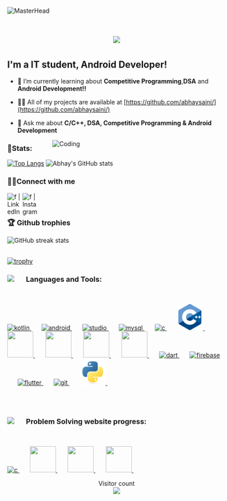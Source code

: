![MasterHead](https://i.ibb.co/yN9kLXh/ddjk36s-36e736ed-a3f5-4ead-bc5a-2055ad79d8a7.gif)

<h1 align="center"?
    <a href="https://git.io/typing-svg">
        <img src="https://readme-typing-svg.herokuapp.com/?font=Righteous&size=35&center=true&vCenter=true&width=500&height=70&duration=4000&lines=Hi+There!;+I'm+Abhay+Saini!" />
    </a>
</h1>


## I'm a IT student, Android Developer!

- 🌱 I’m currently learning about **Competitive Programming**,**DSA** and **Android Development!!**

- 👨‍💻 All of my projects are available at [https://github.com/abhaysaini/](https://github.com/abhaysaini/)

- 💬 Ask me about **C/C++, DSA, Competitive Programming & Android Development**
  
<img align="right" alt="Coding" width="400" src="https://camo.githubusercontent.com/e20822b4282c07ffd010cd05f855a6561d3b62358ca9e607e4901288dd748fcb/68747470733a2f2f63646e2e6472696262626c652e636f6d2f75736572732f323133313939332f73637265656e73686f74732f343934383733362f74686f75676874776f726b732d6769665f6472696262626c652e676966">

### 👦Stats:

<div align="left">

[![Top Langs](https://github-readme-stats.vercel.app/api/top-langs/?username=abhaysaini&layout=compact)](https://github.com/abhaysaini/github-readme-stats)
![Abhay's GitHub stats](https://github-readme-stats.vercel.app/api?username=abhaysaini&show_icons=true&theme=transparent)
</div>

### 👨‍💻Connect with me

[<img align="left" alt="f | LinkedIn" width="35px" src="https://logospng.org/download/linkedin/logo-linkedin-icon-1536.png" />][linkedin]
[<img align="left" alt="f | Instagram" width="35px" src="https://www.pngitem.com/pimgs/m/461-4618525_ig-small-instagram-logo-2019-hd-png-download.png" />][instagram]
<br />
<br />

### 🏆 Github trophies

![GitHub streak stats](https://github-readme-streak-stats.herokuapp.com/?user=abhaysaini)  
<br />

[![trophy](https://github-profile-trophy.vercel.app/?username=abhaysaini&margin-w=10&margin-h=10)](https://github.com/abhaysaini/github-profile-trophy)

### <img src="https://media.giphy.com/media/WUlplcMpOCEmTGBtBW/giphy.gif" width="60">  &nbsp;&nbsp;&nbsp;&nbsp;&nbsp;   Languages and Tools:
<br>
<p align="left">
	<a href="https://kotlinlang.org/" target="_blank">
		<img src="https://cdn.jsdelivr.net/gh/devicons/devicon/icons/kotlin/kotlin-original.svg" alt="kotlin" width="60" height="60" />          
	</a> &nbsp;&nbsp;&nbsp;&nbsp;&nbsp;
	<a href="https://developer.android.com/" target="_blank">
		<img src="https://cdn.jsdelivr.net/gh/devicons/devicon/icons/android/android-original.svg" alt="android" width="60" height="60" />          
	</a> &nbsp;&nbsp;&nbsp;&nbsp;&nbsp;
	<a href="https://developer.android.com/studio" target="_blank">
		<img src="https://cdn.jsdelivr.net/gh/devicons/devicon/icons/androidstudio/androidstudio-original.svg" alt="studio" width="60" height="60" />          
	</a> &nbsp;&nbsp;&nbsp;&nbsp;&nbsp;
	<a href="https://www.mysql.com/" target="_blank">
		<img src="https://cdn.jsdelivr.net/gh/devicons/devicon/icons/mysql/mysql-original-wordmark.svg" alt="mysql" width="60" height="60" />                   
	</a> &nbsp;&nbsp;&nbsp;&nbsp;&nbsp;
	<a href="https://www.learn-c.org/" target="_blank">
		<img src="https://cdn.jsdelivr.net/gh/devicons/devicon/icons/c/c-line.svg" alt="c" width="60" height="60" />
	</a> &nbsp;&nbsp;&nbsp;&nbsp;&nbsp;
	<a href="https://www.w3schools.com/cpp/" target="_blank">
		<img src="https://raw.githubusercontent.com/devicons/devicon/master/icons/cplusplus/cplusplus-original.svg" alt="cplusplus" width="60" height="60" />
	</a> &nbsp;&nbsp;&nbsp;&nbsp;&nbsp;
	<a href="https://ubuntu.com/" target="_blank">
		<img src="https://cdn.jsdelivr.net/gh/devicons/devicon/icons/ubuntu/ubuntu-plain-wordmark.svg" width="60" height="60" />
	</a> &nbsp;&nbsp;&nbsp;&nbsp;&nbsp;
	<a href="https://visualstudio.microsoft.com/" target="_blank">
		<img src="https://cdn.jsdelivr.net/gh/devicons/devicon/icons/visualstudio/visualstudio-plain.svg" width="60" height="60" />
	</a> &nbsp;&nbsp;&nbsp;&nbsp;&nbsp;
	<a href="https://code.visualstudio.com/" target="_blank">
		<img src="https://cdn.jsdelivr.net/gh/devicons/devicon/icons/vscode/vscode-original.svg" width="60" height="60" />
	</a> &nbsp;&nbsp;&nbsp;&nbsp;&nbsp;
	<a href="https://reactnative.dev/" target="_blank">
		<img src="https://upload.wikimedia.org/wikipedia/commons/a/a7/React-icon.svg" width="60" height="60" />
	</a> &nbsp;&nbsp;&nbsp;&nbsp;&nbsp;
	<a href="https://dart.dev" target="_blank">
		<img src="https://www.vectorlogo.zone/logos/dartlang/dartlang-icon.svg" alt="dart" width="60" height="60" />
	</a> &nbsp;&nbsp;&nbsp;&nbsp;&nbsp;
	<a href="https://firebase.google.com/" target="_blank">
		<img src="https://www.vectorlogo.zone/logos/firebase/firebase-icon.svg" alt="firebase" width="60" height="60"/>
	</a> &nbsp;&nbsp;&nbsp;&nbsp;&nbsp;
	<a href="https://flutter.dev" target="_blank">
		<img src="https://www.vectorlogo.zone/logos/flutterio/flutterio-icon.svg" alt="flutter" width="60" height="60"/>
	</a> &nbsp;&nbsp;&nbsp;&nbsp;&nbsp;
	<a href="https://git-scm.com/" target="_blank">
		<img src="https://www.vectorlogo.zone/logos/git-scm/git-scm-icon.svg" alt="git" width="60" height="60"/>
	</a> &nbsp;&nbsp;&nbsp;&nbsp;&nbsp;
	<a href="https://www.python.org" target="_blank">
		<img src="https://raw.githubusercontent.com/devicons/devicon/master/icons/python/python-original.svg" alt="python" width="60" height="60"/>
	</a> &nbsp;&nbsp;&nbsp;&nbsp;&nbsp;
</p>

<br>
<br>


### <img src="https://media.giphy.com/media/5h0piMX8ku0xj97W0t/giphy.gif" width="60">   &nbsp;&nbsp;&nbsp;&nbsp;&nbsp;   Problem Solving website progress:

<br>

<p align="left">
	<a href="https://leetcode.com/abhaysaini2002/" target="_blank">
		<img src="https://smlpoints.com/wp-content/uploads/LeetCode_logo.png" alt="c" width="60" height="60"/>
	</a> &nbsp;&nbsp;&nbsp;&nbsp;&nbsp;
	<a href="https://codeforces.com/profile/abhaysaini2000" target="_blank">
		<img src="https://image.winudf.com/v2/image/Y29tLlNvZnRUZWNocy5Db2RlRm9yY2VzX2ljb25fMF9jOTA3NjNhMA/icon.png?w=170&fakeurl=1"  width="60" height="60"/>
	</a> &nbsp;&nbsp;&nbsp;&nbsp;&nbsp;
	<a href="https://auth.geeksforgeeks.org/user/abhaysaini2000/practice" target="_blank">
		<img src="https://upload.wikimedia.org/wikipedia/commons/4/43/GeeksforGeeks.svg" width="60" height="60"/>
	</a> &nbsp;&nbsp;&nbsp;&nbsp;&nbsp;
	<a href="https://www.codechef.com/users/abhaysaini2002" target="_blank">
		<img src="https://aditya-25-02.github.io/AdityaResume/Codechef.png" width="60" height="60"/>
	</a> &nbsp;&nbsp;&nbsp;&nbsp;&nbsp;
</p>

[instagram]: https://www.instagram.com/_abhay_i/
[linkedin]: https://www.linkedin.com/in/abhay-saini-%F0%9F%9A%80-09bb71200/

<p align="center"> 
  Visitor count<br>
  <img src="https://profile-counter.glitch.me/abhaysaini/count.svg" />
</p>

